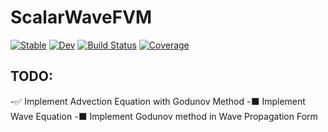 # ScalarWaveFVM

[![Stable](https://img.shields.io/badge/docs-stable-blue.svg)](https://svretina.github.io/ScalarWaveFVM.jl/stable/)
[![Dev](https://img.shields.io/badge/docs-dev-blue.svg)](https://svretina.github.io/ScalarWaveFVM.jl/dev/)
[![Build Status](https://github.com/svretina/ScalarWaveFVM.jl/actions/workflows/CI.yml/badge.svg?branch=master)](https://github.com/svretina/ScalarWaveFVM.jl/actions/workflows/CI.yml?query=branch%3Amaster)
[![Coverage](https://codecov.io/gh/svretina/ScalarWaveFVM.jl/branch/master/graph/badge.svg)](https://codecov.io/gh/svretina/ScalarWaveFVM.jl)


TODO:
--------
 -✅ Implement Advection Equation with Godunov Method
 -⬛ Implement Wave Equation
 -⬛ Implement Godunov method in Wave Propagation Form
 
